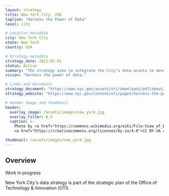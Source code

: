 ```yaml
---
layout: strategy
title: New York City, USA
tagline: "Harness the Power of Data"
level: city

# Location metadata
city: New York City
state: New York
country: USA

# Strategy metadata
strategy_date: 2022-01-01
status: Active
summary: "The strategy aims to integrate the City’s data assets to develop a unified view of the City; leverage data to track performance in real time and advance data-driven operations."
vision: "Harness the power of data."

# Links and documents
strategy_document: "https://www.nyc.gov/assets/oti/downloads/pdf/about/strategic-plan-2022.pdf#page=21"
strategy_website: "https://www.nyc.gov/content/oti/pages/harness-the-power-of-data"

# Header image and thumbnail
header:
  overlay_image: /assets/images/new_york.jpg
  overlay_filter: 0.5
  caption: >-
    Photo by <a href="https://commons.wikimedia.org/wiki/File:View_of_Empire_State_Building_from_Rockefeller_Center_New_York_City_dllu.jpg">Dllu</a>, 
    <a href="https://creativecommons.org/licenses/by-sa/4.0">CC BY-SA 4.0</a>

thumbnail: /assets/images/new_york.jpg
---
```


## Overview

Work in progress

New York City's data strategy is part of the strategic plan of the Office of Technology & Innovation (OTI).
